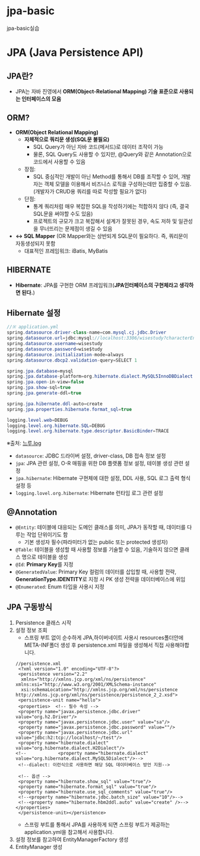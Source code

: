 # jpa-basic
jpa-basic실습
# JPA (Java Persistence API)
## JPA란?
- JPA는 자바 진영에서 **ORM(Object-Relational Mapping) 기술 표준으로 사용되는 인터페이스의 모음**
## ORM?
- **ORM(Object Relational Mapping)**
	- **자체적으로 쿼리문 생성(SQL문 불필요)**
		-   SQL Query가 아닌 자바 코드(메서드)로 데이터 조작이 가능
		-   물론, SQL Query도 사용할 수 있지만, @Query와 같은 Annotation으로 코드에서 사용할 수 있음
	- 장점:
		- SQL 중심적인 개발이 아닌 Method를 통해서 DB를 조작할 수 있어, 개발자는 객체 모델을 이용해서 비즈니스 로직을 구성하는데만 집중할 수 있음. (개발자가 CRUD용 쿼리를 따로 작성할 필요가 없다) 
	- 단점: 
		-  통계 쿼리처럼 매우 복잡한 SQL을 작성하기에는 적합하지 않다 (즉, 결국 SQL문을 써야할 수도 있음)
		- 프로젝트의 규모가 크고 복잡해서 설계가 잘못된 경우, 속도 저하 및 일관성을 무너뜨리는 문제점이 생길 수 있음
- **↔ SQL Mapper** (OR Mapper와는 상반되게 SQL문이 필요하다. 즉, 쿼리문이 자동생성되지 못함
	- 대표적인 프레임워크: iBatis, MyBatis

## HIBERNATE
- **Hibernate**: JPA를 구현한 ORM 프레임워크(**JPA인터페이스의 구현체라고 생각하면 된다.**)

## Hibernate 설정
```java
//※ application.yml
spring.datasource.driver-class-name=com.mysql.cj.jdbc.Driver
spring.datasource.url=jdbc:mysql://localhost:3306/wisestudy?characterEncoding=UTF-8&serverTimezone=Asia/Seoul
spring.datasource.username=wisestudy
spring.datasource.password=wise$tudy
spring.datasource.initialization-mode=always
spring.datasource.dbcp2.validation-query=SELECT 1

spring.jpa.database=mysql
spring.jpa.database-platform=org.hibernate.dialect.MySQL5InnoDBDialect
spring.jpa.open-in-view=false
spring.jpa.show-sql=true
spring.jpa.generate-ddl=true

spring.jpa.hibernate.ddl-auto=create
spring.jpa.properties.hibernate.format_sql=true

logging.level.web=DEBUG
logging.level.org.hibernate.SQL=DEBUG
logging.level.org.hibernate.type.descriptor.BasicBinder=TRACE
```
※출처: [느루.log](https://velog.io/@chyin370/ToyProject-JPAHibernate-%EC%A0%81%EC%9A%A9%ED%95%98%EA%B8%B0) <br>

-   `datasource`: JDBC 드라이버 설정, driver-class, DB 접속 정보 설정
-   `jpa`: JPA 관련 설정, O-R 매핑을 위한 DB 플랫폼 정보 설정, 테이블 생성 관련 설정
-   `jpa.hibernate`: Hibernate 구현체에 대한 설정, DDL 사용, SQL 로그 출력 형식 설정 등
-   `logging.lovel.org.hibernate`: Hibernate 런타임 로그 관련 설정


## @Annotation
-   `@Entity`: 테이블에 대응되는 도메인 클래스를 의미, JPA가 동작할 때, 데이터를 다루는 작업 단위이기도 함
	-  기본 생성자 필수(파라미터가 없는 public 또는 protected 생성자)
-   `@Table`: 테이블을 생성할 때 사용할 정보를 기술할 수 있음, 기술하지 않으면 클래스 명으로 테이블을 생성
-   `@Id`:  **Primary Key**를 지정
-   `@GeneratedValue`: Primary Key 컬럼의 데이터를 삽입할 때, 사용할 전략,  **GenerationType.IDENTITY**로 지정 시 PK 생성 전략을 데이터베이스에 위임
-   `@Enumerated`: Enum 타입을 사용시 지정


## JPA 구동방식
1. Persistence 클래스 시작
2. 설정 정보 조회
	- 스프링 부트 없이 순수하게 JPA,하이버네이트 사용시 resources폴더안에 META-INF폴더 생성 후 persistence.xml 파일을 생성해서 직접 사용해야합니다. 
	```
	//persistence.xml 
	 <?xml version="1.0" encoding="UTF-8"?>  
	 <persistence version="2.2"  
	  xmlns="http://xmlns.jcp.org/xml/ns/persistence" xmlns:xsi="http://www.w3.org/2001/XMLSchema-instance"  
	  xsi:schemaLocation="http://xmlns.jcp.org/xml/ns/persistence http://xmlns.jcp.org/xml/ns/persistence/persistence_2_2.xsd">  
	 <persistence-unit name="hello">  
	 <properties>  <!-- 필수 속성 -->  
	 <property name="javax.persistence.jdbc.driver" value="org.h2.Driver"/>  
	 <property name="javax.persistence.jdbc.user" value="sa"/>  
	 <property name="javax.persistence.jdbc.password" value=""/>  
	 <property name="javax.persistence.jdbc.url" value="jdbc:h2:tcp://localhost/~/test"/>  
	 <property name="hibernate.dialect" value="org.hibernate.dialect.H2Dialect"/>  
	<!--            <property name="hibernate.dialect" value="org.hibernate.dialect.MySQL5Dialect"/>-->  
	 <!--dialect: 이런식으로 사용하면 해당 SQL 데이터베이스 방언 지원-->  
	  
	 <!-- 옵션 -->  
	 <property name="hibernate.show_sql" value="true"/>  
	 <property name="hibernate.format_sql" value="true"/>  
	 <property name="hibernate.use_sql_comments" value="true"/>  
	 <!--<property name="hibernate.jdbc.batch_size" value="10"/>-->  
	 <!--<property name="hibernate.hbm2ddl.auto" value="create" />-->  </properties>  
	 </persistence-unit></persistence>
	```
	- 스프링 부트를 통해서 JPA를 사용하게 되면 스프링 부트가 제공하는 application.yml을 참고해서 사용합니다.
3. 설정 정보를 참고하여 EntityManagerFactory 생성
4. EntityManager 생성
